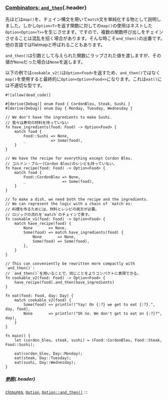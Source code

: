 ### [Combinators: `and_then`](#combinators-and_then){.header}

先ほどは`map()`を、チェイン構文を用いて`match`文を単純化する物として説明しました。しかし`Option<T>`を返す関数に対しての`map()`の使用はネストした`Option<Option<T>>`を生じさせます。ですので、複数の関数呼び出しをチェインさせることは混乱を招く場合があります。そんな時こそ`and_then()`の出番です。他の言語ではflatmapと呼ばれることもあります。

`and_then()`は引数として与えられた関数にラップされた値を渡しますが、その値が`None`だった場合は`None`を返します。

以下の例では`cookable_v2()`は`Option<Food>`を返すため、`and_then()`ではなく`map()`を使用すると最終的に`Option<Option<Food>>`になります。これは`eat()`には不適切な型です。

    #![allow(dead_code)]

    #[derive(Debug)] enum Food { CordonBleu, Steak, Sushi }
    #[derive(Debug)] enum Day { Monday, Tuesday, Wednesday }

    // We don't have the ingredients to make Sushi.
    // 我々は寿司の材料を持っていない
    fn have_ingredients(food: Food) -> Option<Food> {
        match food {
            Food::Sushi => None,
            _           => Some(food),
        }
    }

    // We have the recipe for everything except Cordon Bleu.
    // コルドン・ブルー(Cordon Bleu)のレシピも持っていない。
    fn have_recipe(food: Food) -> Option<Food> {
        match food {
            Food::CordonBleu => None,
            _                => Some(food),
        }
    }

    // To make a dish, we need both the recipe and the ingredients.
    // We can represent the logic with a chain of `match`es:
    // 料理を作るためには、材料とレシピの両方が必要。
    // ロジックの流れを`match`のチェインで表す。
    fn cookable_v1(food: Food) -> Option<Food> {
        match have_recipe(food) {
            None       => None,
            Some(food) => match have_ingredients(food) {
                None       => None,
                Some(food) => Some(food),
            },
        }
    }

    // This can conveniently be rewritten more compactly with `and_then()`:
    // `and_then()`を用いることで、同じことをよりコンパクトに表現できる。
    fn cookable_v2(food: Food) -> Option<Food> {
        have_recipe(food).and_then(have_ingredients)
    }

    fn eat(food: Food, day: Day) {
        match cookable_v2(food) {
            Some(food) => println!("Yay! On {:?} we get to eat {:?}.", day, food),
            None       => println!("Oh no. We don't get to eat on {:?}?", day),
        }
    }

    fn main() {
        let (cordon_bleu, steak, sushi) = (Food::CordonBleu, Food::Steak, Food::Sushi);

        eat(cordon_bleu, Day::Monday);
        eat(steak, Day::Tuesday);
        eat(sushi, Day::Wednesday);
    }

##### [参照](#参照){.header}

[closures](../../fn/closures.html),
[`Option`](https://doc.rust-lang.org/std/option/enum.Option.html),
[`Option::and_then()`](https://doc.rust-lang.org/std/option/enum.Option.html#method.and_then)
:::

